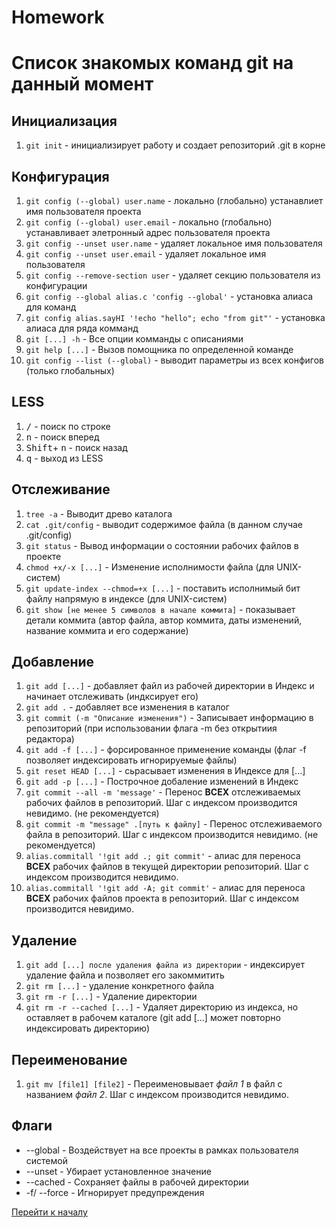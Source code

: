 # Homework

# <a id="title1"> Список знакомых команд git на данный момент</a>

## Инициализация

1. `git init` - инициализирует работу и создает репозиторий .git в корне

## Конфигурация

1. `git config (--global) user.name` - локально (глобально) устанавлиет имя пользователя проекта
2. `git config (--global) user.email` - локально (глобально) устанавливает элетронный адрес пользователя проекта
3. `git config --unset user.name` - удаляет локальное имя пользователя
4. `git config --unset user.email` - удаляет локальное имя пользователя
5. `git config --remove-section user` - удаляет секцию пользователя из конфигурации
6. `git config --global alias.c 'config --global'` - установка алиаса для команд
7. `git config alias.sayHI '!echo "hello"; echo "from git"'` - установка алиаса для ряда комманд
8. `git [...] -h` - Все опции комманды с описаниями
9. `git help [...]` - Вызов помощника по определенной команде
10. `git config --list (--global)` - выводит параметры из всех конфигов (только глобальных)

## LESS

1. <kbd>/</kbd> - поиск по строке
2. <kbd>n</kbd> - поиск вперед
3. <kbd>Shift</kbd>+ <kbd>n</kbd> - поиск назад
4. <kbd>q</kbd> - выход из LESS

## Отслеживание

1. `tree -a` - Выводит древо каталога
2. `cat .git/config` - выводит содержимое файла (в данном случае .git/config)
3. `git status` - Вывод информации о состоянии рабочих файлов в проекте
4. `chmod +x/-x [...]` - Изменение исполнимости файла (для UNIX-систем)
5. `git update-index --chmod=+x [...]` - поставить исполнимый бит файлу напрямую в индексе (для UNIX-систем)
6. `git show [не менее 5 символов в начале коммита]` - показывает детали коммита (автор файла, автор коммита, даты изменений, название коммита и его содержание)

## Добавление

1. `git add [...]` - добавляет файл из рабочей директории в Индекс и начинает отслеживать (индксирует его)
2. `git add .` - добавляет все изменения в каталог
3. `git commit (-m "Описание изменения")` - Записывает информацию в репозиторий (при использовании флага -m без открытиия редактора)
4. `git add -f [...]` - форсированное применение команды (флаг -f позволяет индексировать игнорируемые файлы)
5. `git reset HEAD [...]` - сьрасывает изменения в Индексе для [...]
6. `git add -p [...]` - Построчное добаление изменений в Индекс
7. `git commit --all -m 'message'` - Перенос **ВСЕХ** отслеживаемых рабочих файлов в репозиторий. Шаг с индексом производится невидимо. (не рекомендуется)
8. `git commit -m "message" .[путь к файлу]` - Перенос отслеживаемого файла в репозиторий. Шаг с индексом производится невидимо. (не рекомендуется)
9. `alias.commitall '!git add .; git commit'` - алиас для переноса **ВСЕХ** рабочих файлов в текущей директории репозиторий. Шаг с индексом производится невидимо.
10. `alias.commitall '!git add -A; git commit'` - алиас для переноса **ВСЕХ** рабочих файлов проекта в репозиторий. Шаг с индексом производится невидимо.

## Удаление

1. `git add [...] после удаления файла из директории` - индексирует удаление файла и позволяет его закоммитить
2. `git rm [...]` - удаление конкретного файла
3. `git rm -r [...]` - Удаление директории
4. `git rm -r --cached [...]` - Удаляет директорию из индекса, но оставляет в рабочем каталоге (git add [...] может повторно индексировать директорию)

## Переименование

1. `git mv [file1] [file2]` - Переименовывает _файл 1_ в файл с названием _файл 2_. Шаг с индексом производится невидимо.

## Флаги

- --global - Воздействует на все проекты в рамках пользователя системой
- --unset - Убирает установленное значение
- --cached - Сохраняет файлы в рабочей директории
- -f/ --force - Игнорирует предупреждения

[Перейти к началу](#title1)
